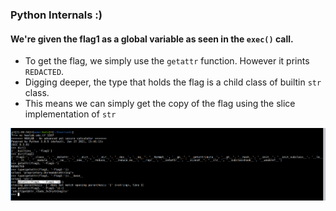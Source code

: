### Python Internals :)

#### We're given the flag1 as a global variable as seen in the `exec()` call.

* To get the flag, we simply use the `getattr` function. However it prints `REDACTED`.
* Digging deeper, the type that holds the flag is a child class of builtin `str` class.
* This means we can simply get the copy of the flag using the slice implementation of `str`

![Haxlab Leak Image](haxlab-leak.png)
